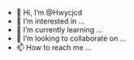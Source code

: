 - 👋 Hi, I’m @Hwycjcd
- 👀 I’m interested in ...
- 🌱 I’m currently learning ...
- 💞️ I’m looking to collaborate on ...
- 📫 How to reach me ...

<!---
Hwycjcd/Hwycjcd is a ✨ special ✨ repository because its `README.md` (this file) appears on your GitHub profile.
You can click the Preview link to take a look at your changes.
--->
